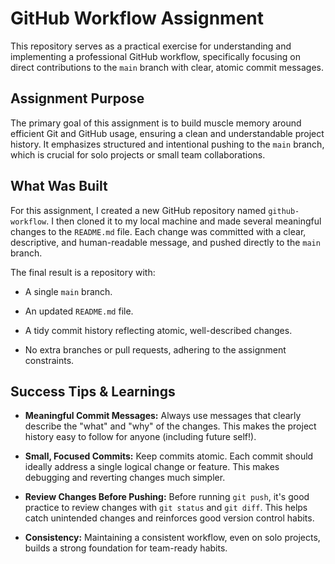 # GitHub Workflow Assignment

This repository serves as a practical exercise for understanding and implementing a professional GitHub workflow, specifically focusing on direct contributions to the `main` branch with clear, atomic commit messages.

## Assignment Purpose

The primary goal of this assignment is to build muscle memory around efficient Git and GitHub usage, ensuring a clean and understandable project history. It emphasizes structured and intentional pushing to the `main` branch, which is crucial for solo projects or small team collaborations.

## What Was Built

For this assignment, I created a new GitHub repository named `github-workflow`. I then cloned it to my local machine and made several meaningful changes to the `README.md` file. Each change was committed with a clear, descriptive, and human-readable message, and pushed directly to the `main` branch.

The final result is a repository with:

* A single `main` branch.

* An updated `README.md` file.

* A tidy commit history reflecting atomic, well-described changes.

* No extra branches or pull requests, adhering to the assignment constraints.

## Success Tips & Learnings

* **Meaningful Commit Messages:** Always use messages that clearly describe the "what" and "why" of the changes. This makes the project history easy to follow for anyone (including future self!).

* **Small, Focused Commits:** Keep commits atomic. Each commit should ideally address a single logical change or feature. This makes debugging and reverting changes much simpler.

* **Review Changes Before Pushing:** Before running `git push`, it's good practice to review changes with `git status` and `git diff`. This helps catch unintended changes and reinforces good version control habits.

* **Consistency:** Maintaining a consistent workflow, even on solo projects, builds a strong foundation for team-ready habits.